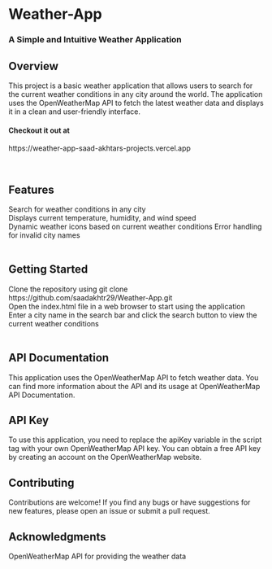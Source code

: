 # Weather-App
<h3>A Simple and Intuitive Weather Application</h3>
<h2>Overview</h2>
This project is a basic weather application that allows users to search for the current weather conditions in any city around the world. The application uses the OpenWeatherMap API to fetch the latest weather data and displays it in a clean and user-friendly interface.
<br>
<p><h4>Checkout it out at</h4>https://weather-app-saad-akhtars-projects.vercel.app</p>
<br>
<h2>Features</h2>
Search for weather conditions in any city<br>
Displays current temperature, humidity, and wind speed<br>
Dynamic weather icons based on current weather conditions
Error handling for invalid city names<br><br>
<h2>Getting Started</h2>
Clone the repository using git clone https://github.com/saadakhtr29/Weather-App.git<br>
Open the index.html file in a web browser to start using the application<br>
Enter a city name in the search bar and click the search button to view the current weather conditions<br>
<br>
<h2>API Documentation</h2>
This application uses the OpenWeatherMap API to fetch weather data. You can find more information about the API and its usage at OpenWeatherMap API Documentation.

<h2>API Key</h2>
To use this application, you need to replace the apiKey variable in the script tag with your own OpenWeatherMap API key. You can obtain a free API key by creating an account on the OpenWeatherMap website.

<h2>Contributing</h2>
Contributions are welcome! If you find any bugs or have suggestions for new features, please open an issue or submit a pull request.


<h2>Acknowledgments</h2>
OpenWeatherMap API for providing the weather data


